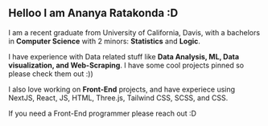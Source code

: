 ## Helloo I am Ananya Ratakonda :D

I am a recent graduate from University of California, Davis, with a bachelors in **Computer Science** with 2 minors: **Statistics** and **Logic**.

I have experience with Data related stuff like **Data Analysis, ML, Data visualization, and Web-Scraping**. I have some cool projects pinned so please check them out :))

I also love working on **Front-End** projects, and have experiece using NextJS, React, JS, HTML, Three.js, Tailwind CSS, SCSS, and CSS. 

If you need a Front-End programmer please reach out :D

<!--
**ananyaratakonda/ananyaratakonda** is a ✨ _special_ ✨ repository because its `README.md` (this file) appears on your GitHub profile.

Here are some ideas to get you started:

- 🔭 I’m currently working on ...
- 🌱 I’m currently learning ...
- 👯 I’m looking to collaborate on ...
- 🤔 I’m looking for help with ...
- 💬 Ask me about ...
- 📫 How to reach me: ...
- 😄 Pronouns: ...
- ⚡ Fun fact: ...
-->
